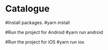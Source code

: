 # Catalogue

#Install packages.
#yarn install

#Run the project for Android
#yarn run android

#Run the project for iOS
#yarn run ios
